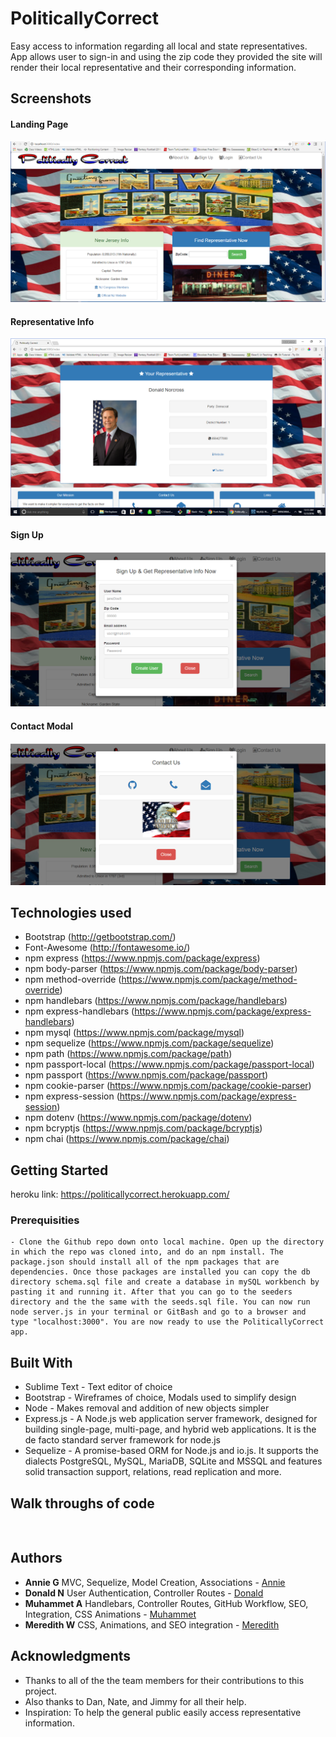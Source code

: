 # PoliticallyCorrect

Easy access to information regarding all local and state representatives. App allows user to sign-in and using the zip code they provided the site will render their local representative and their corresponding information. 

## Screenshots 

#### Landing Page
![Landing Page](public/assets/images/LandingPage.png)

#### Representative Info
![Representative](public/assets/images/Representative.png)

#### Sign Up
![Sign Up](public/assets/images/signup.png)

#### Contact Modal
![Contact Modal](public/assets/images/contact.png)


## Technologies used

- Bootstrap (http://getbootstrap.com/)
- Font-Awesome (http://fontawesome.io/)
- npm express (https://www.npmjs.com/package/express)
- npm body-parser (https://www.npmjs.com/package/body-parser)
- npm method-override (https://www.npmjs.com/package/method-override)
- npm handlebars (https://www.npmjs.com/package/handlebars)
- npm express-handlebars (https://www.npmjs.com/package/express-handlebars)
- npm mysql (https://www.npmjs.com/package/mysql)
- npm sequelize (https://www.npmjs.com/package/sequelize)
- npm path (https://www.npmjs.com/package/path)
- npm passport-local (https://www.npmjs.com/package/passport-local)
- npm passport (https://www.npmjs.com/package/passport)
- npm cookie-parser (https://www.npmjs.com/package/cookie-parser)
- npm express-session (https://www.npmjs.com/package/express-session)
- npm dotenv (https://www.npmjs.com/package/dotenv)
- npm bcryptjs (https://www.npmjs.com/package/bcryptjs)
- npm chai (https://www.npmjs.com/package/chai)


## Getting Started

heroku link: https://politicallycorrect.herokuapp.com/ 

### Prerequisities

```
- Clone the Github repo down onto local machine. Open up the directory in which the repo was cloned into, and do an npm install. The package.json should install all of the npm packages that are dependencies. Once those packages are installed you can copy the db directory schema.sql file and create a database in mySQL workbench by pasting it and running it. After that you can go to the seeders directory and the the same with the seeds.sql file. You can now run node server.js in your terminal or GitBash and go to a browser and type "localhost:3000". You are now ready to use the PoliticallyCorrect app.

```



## Built With

* Sublime Text - Text editor of choice
* Bootstrap - Wireframes of choice, Modals used to simplify design
* Node - Makes removal and addition of new objects simpler
* Express.js - A Node.js web application server framework, designed for building single-page, multi-page, and hybrid web applications. It is the de facto standard server framework for node.js
* Sequelize - A promise-based ORM for Node.js and io.js. It supports the dialects PostgreSQL, MySQL, MariaDB, SQLite and MSSQL and features solid transaction support, relations, read replication and more.

## Walk throughs of code 


```


```

## Authors

*  **Annie G**  MVC, Sequelize, Model Creation, Associations  - [Annie](https://github.com/annieg11)
*  **Donald N**  User Authentication, Controller Routes  - [Donald](https://github.com/dln5057)
*  **Muhammet A**  Handlebars, Controller Routes, GitHub Workflow, SEO, Integration, CSS Animations  - [Muhammet](https://github.com/muhammeta7)
*  **Meredith W**  CSS, Animations, and SEO integration  - [Meredith](https://github.com/Meredith-W)

## Acknowledgments

* Thanks to all of the the team members for their contributions to this project.
* Also thanks to Dan, Nate, and Jimmy for all their help.  
* Inspiration: To help the general public easily access representative information.